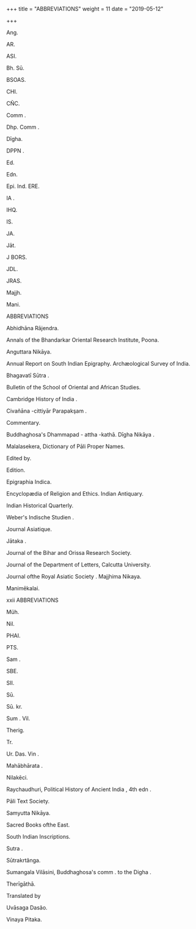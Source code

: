 +++
title = "ABBREVIATIONS"
weight = 11
date = "2019-05-12"

+++



Ang. 

AR. 

ASI. 

Bh. Sū. 

BSOAS. 

CHI. 

CÑC. 

Comm . 

Dhp. Comm . 

Dīgha. 

DPPN . 

Ed. 

Edn. 

Epi. Ind. ERE. 

IA . 

IHQ. 

IS. 

JA. 

Jāt. 

J BORS. 

JDL. 

JRAS. 

Majjh. 

Mani.

ABBREVIATIONS 

Abhidhāna Rājendra. 

Annals of the Bhandarkar Oriental Research Institute, Poona. 

Anguttara Nikāya. 

Annual Report on South Indian Epigraphy. Archæological Survey of India. 

Bhagavatī Sūtra . 

Bulletin of the School of Oriental and African Studies. 

Cambridge History of India . 

Civañāna -cittiyār Parapakşam . 

Commentary. 

Buddhaghosa's Dhammapad - attha -kathā. Dīgha Nikāya . 

Malalasekera, Dictionary of Pāli Proper Names. 

Edited by. 

Edition. 

Epigraphia Indica. 

Encyclopædia of Religion and Ethics. Indian Antiquary. 

Indian Historical Quarterly. 

Weber's Indische Studien . 

Journal Asiatique. 

Jātaka . 

Journal of the Bihar and Orissa Research Society. 

Journal of the Department of Letters, Calcutta University. 

Journal ofthe Royal Asiatic Society . Majjhima Nikaya. 

Manimēkalai. 

xxii ABBREVIATIONS 

Müh. 

Nil. 

PHAI. 

PTS. 

Sam . 

SBE. 

SII. 

Sū. 

Sū. kr. 

Sum . Vil. 

Therig. 

Tr. 

Ur. Das. Vin .

Mahābhārata . 

Nilakēci. 

Raychaudhuri, Political History of Ancient India , 4th edn . 

Pāli Text Society. 

Samyutta Nikāya. 

Sacred Books ofthe East. 

South Indian Inscriptions. 

Sutra . 

Sūtrakrtânga. 

Sumangala Vilāsini, Buddhaghosa's comm . to the Digha . 

Therīgāthā. 

Translated by 

Uvāsaga Dasão. 

Vinaya Pitaka. 
